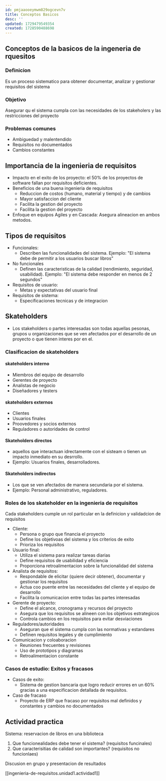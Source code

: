 ```yaml
---
id: pmjaaooeymwm829ogcevn7v
title: Conceptos Basicos
desc: ''
updated: 1729479549354
created: 1728590488698
---
```

## Conceptos de la basicos de la ingeneria de rquesitos
### Definicion
Es un proceso sistematico para obtener documentar, analizar y gestionar requisitos del sistema

### Objetivo
Asegurar qu el sistema cumpla con las necesidades de los stakeholers y las restricciones del proyecto

### Problemas comunes
- Ambiguedad y malentendido
- Requisitos no documentados
- Cambios constantes

## Importancia de la ingenieria de requisitos
- Impacto en el exito de los proyecto: el 50% de los proyectos de software fallan por requisitos deficientes.
- Beneficios de una buena ingenieria de requisitos
  - Reduccion de costos (humano, material y tiempo) y de cambios
  - Mayor satisfaccion del cliente
  - Facilita la gestion del proyecto
  - Facilita la gestion del proyecto
- Enfoque en equipos Agiles y en Cascada: Asegura alineacion en ambos metodos.

## Tipos de requisitos
- Funcionales:
  - Describen las funcionalidades del sistema. Ejemplo: "El sistema debe de permitir a los usuarios buscar libros"
- No funcionales 
  - Definen las caracteristicas de la calidad (rendimiento, seguridad, usabilidad). Ejemplo: "El sistema debe responder en menos de 2 segundos"
- Requisitos de usuario:
  - Metas y expectativas del usuario final
- Requisitos de sistema:
  - Especificaciones tecnicas y de integracion

## Skateholders
- Los stakeholders o partes interesadas son todas aquellas pesonas, grupos u organizaciones que se ven afectados por el desarrollo de un proyecto o que tienen interes por en el.

### Clasificacion de skateholders
#### skateholders interno
- Miembros del equipo de desarrollo
- Gerentes de proyecto
- Analistas de negocio 
- Diseñadores y testers

#### skateholders externos
- Clientes
- Usuarios finales
- Proovedores y socios externos
- Reguladores o autoridades de control

#### Skateholders directos 
- aquellos que interactuan idrectamente con el sisteam o tienen un impacto inmediato en su desrrollo.
- Ejemplo: Usuarios finales, desarrolladores.

#### Skateholders indirectos
- Los que se ven afectados de manera secundaria por el sistema.
- Ejemplo: Personal administrativo, reguladores.

### Roles de los skateholder en la ingenieria de requisitos
Cada stakeholders cumple un rol particular en la definicion y validadcion de requisitos
- Cliente:
  - Persona o grupo que financia el proyecto
  - Define los objetivoas del sistema y los criterios de exito
  - Prioriza los requisitos
- Usuario final:
  - Utiliza el sistema para realizar tareas diarias
  - Define requisitos de usabilidad y eficiencia
  - Proporciona retroalimentacion sobre la funcionalidad del sistema
- Analista de requisitos:
  - Respondable de elicitar (quiere decir obtener), documentar y gestionar los requisitos
  - Actua coo puente entre las necesidades del cliente y el equipo de desarrollo
  - Facilita la comunicacion entre todas las partes interesadas
- Gerente de proyecto: 
  - Define el alcance, cronograma y recursos del proyecto
  - Asegura que los requisitos se alineen con los objetivos estrategicos
  - Controla cambios en los requisitos para evitar desviaciones
- Reguladores/autoridades
  - Aseguran que el sistema cumpla con las normativas y estandares
  - Definen requisitos legales y de cumplimiento
- Comunicacion y coloaboracion 
  - Reuniones frecuentes y revisiones
  - Uso de prototipos y diagramas
  - Retroalimentacion constante

### Casos de estudio: Exitos y fracasos 
- Casos de exito:
  - Sistema de gestion bancaria que logro reducir errores en un 60% gracias a una especificacion detallada de requisitos.
- Caso de fracaso
  - Proyecto de ERP que fracaso por requisitos mal definidos y constantes y cambios no documentados

## Actividad practica
Sistema: reservacion de libros en una biblioteca

1. Que funcionealidades debe tener el sistema? (requisitos funcinales)
2. Que caracterisitias de calidad son importantes? (requisitos no funcionlaes)

Discusion en grupo y presentacion de resultados

[[ingenieria-de-requisitos.unidad1.actividad1]]